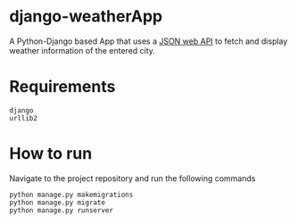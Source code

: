 # django-weatherApp

A Python-Django based App that uses a [JSON web API](https://openweathermap.org/current) to fetch and display weather information of the entered city.

# Requirements
```
django
urllib2
```

# How to run
Navigate to the project repository and run the following commands
```
python manage.py makemigrations
python manage.py migrate
python manage.py runserver
```
